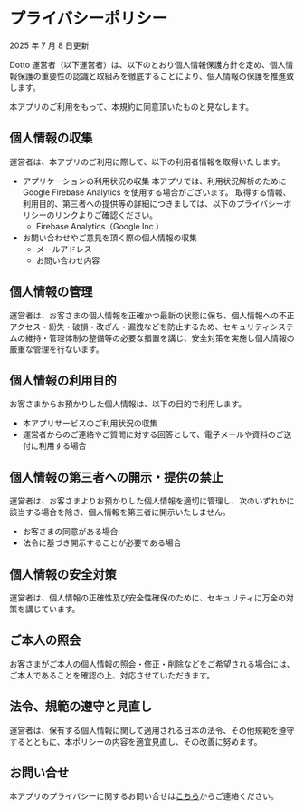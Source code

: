 # プライバシーポリシー

2025 年 7 月 8 日更新

Dotto 運営者（以下運営者）は、以下のとおり個人情報保護方針を定め、個人情報保護の重要性の認識と取組みを徹底することにより、個人情報の保護を推進致します。

本アプリのご利用をもって、本規約に同意頂いたものと見なします。

## 個人情報の収集

運営者は、本アプリのご利用に際して、以下の利用者情報を取得いたします。

- アプリケーションの利用状況の収集
  本アプリでは、利用状況解析のために Google Firebase Analytics を使用する場合がございます。
  取得する情報、利用目的、第三者への提供等の詳細につきましては、以下のプライバシーポリシーのリンクよりご確認ください。
  - Firebase Analytics（Google Inc.）
- お問い合わせやご意見を頂く際の個人情報の収集
  - メールアドレス
  - お問い合わせ内容

## 個人情報の管理

運営者は、お客さまの個人情報を正確かつ最新の状態に保ち、個人情報への不正アクセス・紛失・破損・改ざん・漏洩などを防止するため、セキュリティシステムの維持・管理体制の整備等の必要な措置を講じ、安全対策を実施し個人情報の厳重な管理を行ないます。

## 個人情報の利用目的

お客さまからお預かりした個人情報は、以下の目的で利用します。

- 本アプリサービスのご利用状況の収集
- 運営者からのご連絡やご質問に対する回答として、電子メールや資料のご送付に利用する場合

## 個人情報の第三者への開示・提供の禁止

運営者は、お客さまよりお預かりした個人情報を適切に管理し、次のいずれかに該当する場合を除き、個人情報を第三者に開示いたしません。

- お客さまの同意がある場合
- 法令に基づき開示することが必要である場合

## 個人情報の安全対策

運営者は、個人情報の正確性及び安全性確保のために、セキュリティに万全の対策を講じています。

## ご本人の照会

お客さまがご本人の個人情報の照会・修正・削除などをご希望される場合には、ご本人であることを確認の上、対応させていただきます。

## 法令、規範の遵守と見直し

運営者は、保有する個人情報に関して適用される日本の法令、その他規範を遵守するとともに、本ポリシーの内容を適宜見直し、その改善に努めます。

## お問い合せ

本アプリのプライバシーに関するお問い合せは[こちら](/contact)からご連絡ください。
